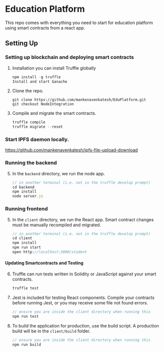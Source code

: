# Education Platform

This repo comes with everything you need to start for education platform using smart contracts from a react app. 

## Setting Up

### Setting up blockchain and deploying smart contracts
1. Installation
 you can install Truffle globally 
    ```javascript
    npm install -g truffle  
    Install and start Ganache
    ```

2. Clone the repo.
   ```
   git clone https://github.com/mankenavenkatesh/EduPlatform.git
   git checkout NodeIntegration
   ```

4. Compile and migrate the smart contracts. 
    ```javascript
    truffle compile
    truffle migrate --reset
    ```

### Start IPFS daemon locally.
https://github.com/mankenavenkatesh/ipfs-file-upload-download

### Running the backend

5. In the `backend` directory, we run the node app. 
    ```javascript
    // in another terminal (i.e. not in the truffle develop prompt)
    cd backend
    npm install
    node server.js
    ```

### Running frontend
5. In the `client` directory, we run the React app. Smart contract changes must be manually recompiled and migrated.
    ```javascript
    // in another terminal (i.e. not in the truffle develop prompt)
    cd client
    npm install
    npm run start
    open http://localhost:3000/student
    ```

#### Updating Smartcontracts and Testing
6. Truffle can run tests written in Solidity or JavaScript against your smart contracts.
    ```javascript
    truffle test
    ```

7. Jest is included for testing React components. Compile your contracts before running Jest, or you may receive some file not found errors.
    ```javascript
    // ensure you are inside the client directory when running this
    npm run test
    ```

8. To build the application for production, use the build script. A production build will be in the `client/build` folder.
    ```javascript
    // ensure you are inside the client directory when running this
    npm run build
    ```
